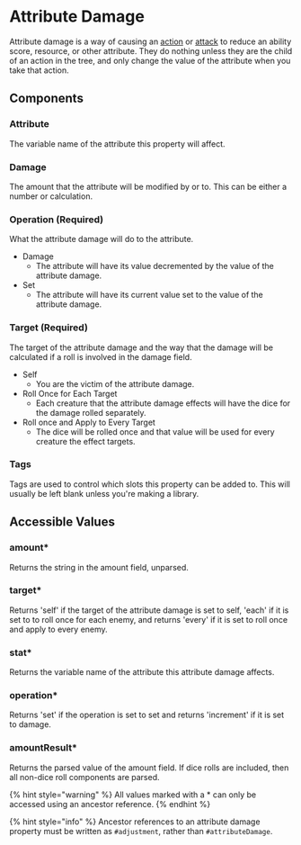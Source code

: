 # Attribute Damage

Attribute damage is a way of causing an [action](action.md) or [attack](attackaction.md) to reduce an ability score, resource, or other attribute. They do nothing unless they are the child of an action in the tree, and only change the value of the attribute when you take that action.

## Components

### Attribute

The variable name of the attribute this property will affect.

### Damage

The amount that the attribute will be modified by or to. This can be either a number or calculation.

### Operation \(Required\)

What the attribute damage will do to the attribute.

* Damage
  * The attribute will have its value decremented by the value of the attribute damage.
* Set
  * The attribute will have its current value set to the value of the attribute damage.

### Target \(Required\)

The target of the attribute damage and the way that the damage will be calculated if a roll is involved in the damage field.

* Self
  * You are the victim of the attribute damage.
* Roll Once for Each Target
  * Each creature that the attribute damage effects will have the dice for the damage rolled separately.
* Roll once and Apply to Every Target
  * The dice will be rolled once and that value will be used for every creature the effect targets.

### Tags

Tags are used to control which slots this property can be added to. This will usually be left blank unless you're making a library.

## Accessible Values

### amount\*

Returns the string in the amount field, unparsed.

### target\*

Returns 'self' if the target of the attribute damage is set to self, 'each' if it is set to to roll once for each enemy, and returns 'every' if it is set to roll once and apply to every enemy.

### stat\*

Returns the variable name of the attribute this attribute damage affects.

### operation\*

Returns 'set' if the operation is set to set and returns 'increment' if it is set to damage.

### amountResult\*

Returns the parsed value of the amount field. If dice rolls are included, then all non-dice roll components are parsed.

{% hint style="warning" %} All values marked with a \* can only be accessed using an ancestor reference. {% endhint %}

{% hint style="info" %} Ancestor references to an attribute damage property must be written as `#adjustment`, rather than `#attributeDamage`.
